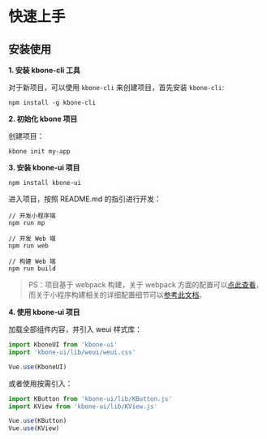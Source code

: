 # 快速上手

## 安装使用

**1. 安装 kbone-cli 工具**

对于新项目，可以使用 `kbone-cli` 来创建项目，首先安装 `kbone-cli`:

```
npm install -g kbone-cli
```

**2. 初始化 kbone 项目**

创建项目：

```
kbone init my-app
```


**3. 安装 kbone-ui 项目**

```
npm install kbone-ui
```


进入项目，按照 README.md 的指引进行开发：

```
// 开发小程序端
npm run mp

// 开发 Web 端
npm run web

// 构建 Web 端
npm run build
```

> PS：项目基于 webpack 构建，关于 webpack 方面的配置可以[点此查看](https://webpack.js.org/configuration/)，而关于小程序构建相关的详细配置细节可以[参考此文档](https://wechat-miniprogram.github.io/kbone/docs/guide/tutorial.html)。


**4. 使用 kbone-ui 项目**

加载全部组件内容，并引入 weui 样式库：

```js
import KboneUI from 'kbone-ui'
import 'kbone-ui/lib/weui/weui.css'

Vue.use(KboneUI)
```

或者使用按需引入：

```js
import KButton from 'kbone-ui/lib/KButton.js'
import KView from 'kbone-ui/lib/KView.js'

Vue.use(KButton)
Vue.use(KView)
```